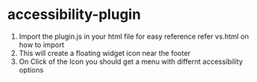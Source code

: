 # accessibility-plugin

1. Import the plugin.js in your html file for easy reference refer vs.html on how to import
2. This will create a floating widget icon near the footer
3. On Click of the Icon you should get a menu with differnt accessibility options
